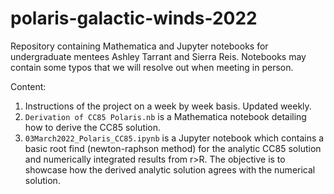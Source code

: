 # polaris-galactic-winds-2022
Repository containing Mathematica and Jupyter notebooks for undergraduate mentees Ashley Tarrant and Sierra Reis. Notebooks may contain some typos that we will resolve out when meeting in person. 

Content:
1. Instructions of the project on a week by week basis. Updated weekly. 
2. `Derivation of CC85 Polaris.nb` is a Mathematica notebook detailing how to derive the CC85 solution. 
3. `03March2022_Polaris_CC85.ipynb` is a Jupyter notebook which contains a basic root find (newton-raphson method) for the analytic CC85 solution and numerically integrated results from r>R. The objective is to showcase how the derived analytic solution agrees with the numerical solution. 
